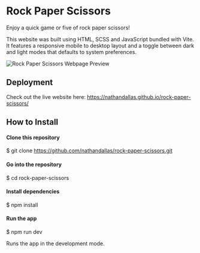 # Rock Paper Scissors

Enjoy a quick game or five of rock paper scissors!

This website was built using HTML, SCSS and JavaScript bundled with Vite. It features a responsive mobile to desktop layout and a toggle between dark and light modes that defaults to system preferences.

![Rock Paper Scissors Webpage Preview](https://i.imgur.com/7wjlfUV.png)

## Deployment

Check out the live website here: https://nathandallas.github.io/rock-paper-scissors/

## How to Install

#### Clone this repository

$ git clone https://github.com/nathandallas/rock-paper-scissors.git

#### Go into the repository

$ cd rock-paper-scissors

#### Install dependencies

$ npm install

#### Run the app

$ npm run dev

Runs the app in the development mode.
